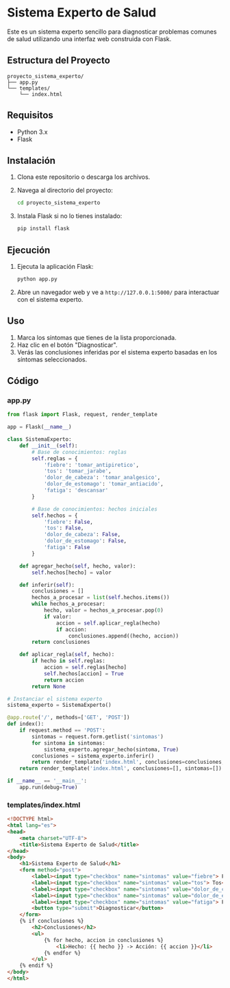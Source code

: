 
# Sistema Experto de Salud

Este es un sistema experto sencillo para diagnosticar problemas comunes de salud utilizando una interfaz web construida con Flask.

## Estructura del Proyecto

```
proyecto_sistema_experto/
├── app.py
└── templates/
    └── index.html
```

## Requisitos

- Python 3.x
- Flask

## Instalación

1. Clona este repositorio o descarga los archivos.

2. Navega al directorio del proyecto:

    ```sh
    cd proyecto_sistema_experto
    ```

3. Instala Flask si no lo tienes instalado:

    ```sh
    pip install flask
    ```

## Ejecución

1. Ejecuta la aplicación Flask:

    ```sh
    python app.py
    ```

2. Abre un navegador web y ve a `http://127.0.0.1:5000/` para interactuar con el sistema experto.

## Uso

1. Marca los síntomas que tienes de la lista proporcionada.
2. Haz clic en el botón "Diagnosticar".
3. Verás las conclusiones inferidas por el sistema experto basadas en los síntomas seleccionados.

## Código

### app.py

```python
from flask import Flask, request, render_template

app = Flask(__name__)

class SistemaExperto:
    def __init__(self):
        # Base de conocimientos: reglas
        self.reglas = {
            'fiebre': 'tomar_antipiretico',
            'tos': 'tomar_jarabe',
            'dolor_de_cabeza': 'tomar_analgesico',
            'dolor_de_estomago': 'tomar_antiacido',
            'fatiga': 'descansar'
        }

        # Base de conocimientos: hechos iniciales
        self.hechos = {
            'fiebre': False,
            'tos': False,
            'dolor_de_cabeza': False,
            'dolor_de_estomago': False,
            'fatiga': False
        }

    def agregar_hecho(self, hecho, valor):
        self.hechos[hecho] = valor

    def inferir(self):
        conclusiones = []
        hechos_a_procesar = list(self.hechos.items())
        while hechos_a_procesar:
            hecho, valor = hechos_a_procesar.pop(0)
            if valor:
                accion = self.aplicar_regla(hecho)
                if accion:
                    conclusiones.append((hecho, accion))
        return conclusiones

    def aplicar_regla(self, hecho):
        if hecho in self.reglas:
            accion = self.reglas[hecho]
            self.hechos[accion] = True
            return accion
        return None

# Instanciar el sistema experto
sistema_experto = SistemaExperto()

@app.route('/', methods=['GET', 'POST'])
def index():
    if request.method == 'POST':
        sintomas = request.form.getlist('sintomas')
        for sintoma in sintomas:
            sistema_experto.agregar_hecho(sintoma, True)
        conclusiones = sistema_experto.inferir()
        return render_template('index.html', conclusiones=conclusiones, sintomas=sintomas)
    return render_template('index.html', conclusiones=[], sintomas=[])

if __name__ == '__main__':
    app.run(debug=True)
```

### templates/index.html

```html
<!DOCTYPE html>
<html lang="es">
<head>
    <meta charset="UTF-8">
    <title>Sistema Experto de Salud</title>
</head>
<body>
    <h1>Sistema Experto de Salud</h1>
    <form method="post">
        <label><input type="checkbox" name="sintomas" value="fiebre"> Fiebre</label><br>
        <label><input type="checkbox" name="sintomas" value="tos"> Tos</label><br>
        <label><input type="checkbox" name="sintomas" value="dolor_de_cabeza"> Dolor de cabeza</label><br>
        <label><input type="checkbox" name="sintomas" value="dolor_de_estomago"> Dolor de estómago</label><br>
        <label><input type="checkbox" name="sintomas" value="fatiga"> Fatiga</label><br>
        <button type="submit">Diagnosticar</button>
    </form>
    {% if conclusiones %}
        <h2>Conclusiones</h2>
        <ul>
            {% for hecho, accion in conclusiones %}
                <li>Hecho: {{ hecho }} -> Acción: {{ accion }}</li>
            {% endfor %}
        </ul>
    {% endif %}
</body>
</html>
```


